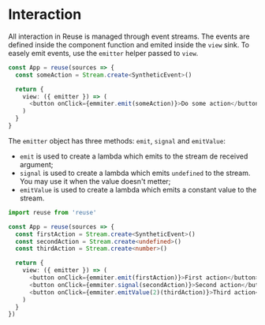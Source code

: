 # Interaction

All interaction in Reuse is managed through event streams. The events are defined inside the component function and emited inside the `view` sink. To easely emit events, use the `emitter` helper passed to `view`.

```typescript
const App = reuse(sources => {
  const someAction = Stream.create<SyntheticEvent>()

  return {
    view: ({ emitter }) => (
      <button onClick={emmiter.emit(someAction)}>Do some action</button>
    )
  }
}
```

The `emitter` object has three methods: `emit`, `signal` and `emitValue`:

* `emit` is used to create a lambda which emits to the stream de received argument;
* `signal` is used to create a lambda which emits `undefined` to the stream. You may use it when the value doesn't metter;
* `emitValue` is used to create a lambda which emits a constant value to the stream.

```typescript
import reuse from 'reuse'

const App = reuse(sources => {
  const firstAction = Stream.create<SyntheticEvent>()
  const secondAction = Stream.create<undefined>()
  const thirdAction = Stream.create<number>()

  return {
    view: ({ emitter }) => (
      <button onClick={emmiter.emit(firstAction)}>First action</button>
      <button onClick={emmiter.signal(secondAction)}>Second action</button>
      <button onClick={emmiter.emitValue(2)(thirdAction)}>Third action</button>
    )
  }
})
```